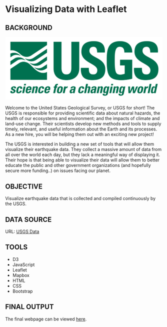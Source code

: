 # Visualizing Data with Leaflet

## BACKGROUND

![1-Logo](Leaflet-Step-1/Images/1-Logo.png)

Welcome to the United States Geological Survey, or USGS for short! The USGS is responsible for providing scientific data about natural hazards, the health of our ecosystems and environment; and the impacts of climate and land-use change. Their scientists develop new methods and tools to supply timely, relevant, and useful information about the Earth and its processes. As a new hire, you will be helping them out with an exciting new project!

The USGS is interested in building a new set of tools that will allow them visualize their earthquake data. They collect a massive amount of data from all over the world each day, but they lack a meaningful way of displaying it. Their hope is that being able to visualize their data will allow them to better educate the public and other government organizations (and hopefully secure more funding..) on issues facing our planet.

## OBJECTIVE

Visualize earthquake data that is collected and compiled continuously by the USGS.

## DATA SOURCE

URL: [USGS Data](https://earthquake.usgs.gov/earthquakes/feed/v1.0/summary/all_month.geojson)

## TOOLS

- D3
- JavaScript
- Leaflet
- Mapbox
- HTML
- CSS
- Bootstrap

## FINAL OUTPUT

The final webpage can be viewed [here](https://maylacdao.github.io/leaflet-challenge/).
